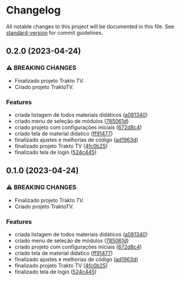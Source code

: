 # Changelog

All notable changes to this project will be documented in this file. See [standard-version](https://github.com/conventional-changelog/standard-version) for commit guidelines.

## 0.2.0 (2023-04-24)


### ⚠ BREAKING CHANGES

* Finalizado projeto Trakto TV.
* Criado projeto TraktoTV.

### Features

* criada listagem de todos materiais didáticos ([a081340](https://github.com/ericMayer/trakto-tv/commit/a081340fe08735c6c09dc6ad05bab2c8dc6296f3))
* criado menu de seleção de módulos ([785061d](https://github.com/ericMayer/trakto-tv/commit/785061dd7e5566ea339fb7b9b5cbb26e68680b01))
* criado projeto com configurações iniciais ([672d8c4](https://github.com/ericMayer/trakto-tv/commit/672d8c4a9b3d5b1f10b1183cc21f07b23b41ba6e))
* criado tela de material didatico ([ff91477](https://github.com/ericMayer/trakto-tv/commit/ff914776e1801689eb5b27dd975abfcc7de73d06))
* finalizado ajustes e melhorias de código ([ad1963d](https://github.com/ericMayer/trakto-tv/commit/ad1963d5ed364f2ab73090c112f484478b71bed1))
* finalizado projeto Trakto TV ([4fc0b25](https://github.com/ericMayer/trakto-tv/commit/4fc0b2565cb1ae251d49052547a26f6bf4060777))
* finalizado tela de login ([524c445](https://github.com/ericMayer/trakto-tv/commit/524c445f29fd1b7f8b5bf70c72e496d3ec8b6a5b))

## 0.1.0 (2023-04-24)


### ⚠ BREAKING CHANGES

* Finalizado projeto Trakto TV.
* Criado projeto TraktoTV.

### Features

* criada listagem de todos materiais didáticos ([a081340](https://github.com/ericMayer/trakto-tv/commit/a081340fe08735c6c09dc6ad05bab2c8dc6296f3))
* criado menu de seleção de módulos ([785061d](https://github.com/ericMayer/trakto-tv/commit/785061dd7e5566ea339fb7b9b5cbb26e68680b01))
* criado projeto com configurações iniciais ([672d8c4](https://github.com/ericMayer/trakto-tv/commit/672d8c4a9b3d5b1f10b1183cc21f07b23b41ba6e))
* criado tela de material didatico ([ff91477](https://github.com/ericMayer/trakto-tv/commit/ff914776e1801689eb5b27dd975abfcc7de73d06))
* finalizado ajustes e melhorias de código ([ad1963d](https://github.com/ericMayer/trakto-tv/commit/ad1963d5ed364f2ab73090c112f484478b71bed1))
* finalizado projeto Trakto TV ([4fc0b25](https://github.com/ericMayer/trakto-tv/commit/4fc0b2565cb1ae251d49052547a26f6bf4060777))
* finalizado tela de login ([524c445](https://github.com/ericMayer/trakto-tv/commit/524c445f29fd1b7f8b5bf70c72e496d3ec8b6a5b))

